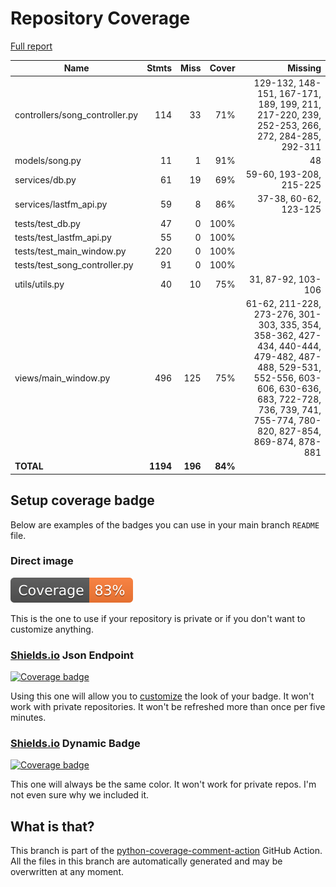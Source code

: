# Repository Coverage

[Full report](https://htmlpreview.github.io/?https://github.com/stephendwillson/Guitar-Parts/blob/python-coverage-comment-action-data/htmlcov/index.html)

| Name                            |    Stmts |     Miss |   Cover |   Missing |
|-------------------------------- | -------: | -------: | ------: | --------: |
| controllers/song\_controller.py |      114 |       33 |     71% |129-132, 148-151, 167-171, 189, 199, 211, 217-220, 239, 252-253, 266, 272, 284-285, 292-311 |
| models/song.py                  |       11 |        1 |     91% |        48 |
| services/db.py                  |       61 |       19 |     69% |59-60, 193-208, 215-225 |
| services/lastfm\_api.py         |       59 |        8 |     86% |37-38, 60-62, 123-125 |
| tests/test\_db.py               |       47 |        0 |    100% |           |
| tests/test\_lastfm\_api.py      |       55 |        0 |    100% |           |
| tests/test\_main\_window.py     |      220 |        0 |    100% |           |
| tests/test\_song\_controller.py |       91 |        0 |    100% |           |
| utils/utils.py                  |       40 |       10 |     75% |31, 87-92, 103-106 |
| views/main\_window.py           |      496 |      125 |     75% |61-62, 211-228, 273-276, 301-303, 335, 354, 358-362, 427-434, 440-444, 479-482, 487-488, 529-531, 552-556, 603-606, 630-636, 683, 722-728, 736, 739, 741, 755-774, 780-820, 827-854, 869-874, 878-881 |
|                       **TOTAL** | **1194** |  **196** | **84%** |           |


## Setup coverage badge

Below are examples of the badges you can use in your main branch `README` file.

### Direct image

[![Coverage badge](https://raw.githubusercontent.com/stephendwillson/Guitar-Parts/python-coverage-comment-action-data/badge.svg)](https://htmlpreview.github.io/?https://github.com/stephendwillson/Guitar-Parts/blob/python-coverage-comment-action-data/htmlcov/index.html)

This is the one to use if your repository is private or if you don't want to customize anything.

### [Shields.io](https://shields.io) Json Endpoint

[![Coverage badge](https://img.shields.io/endpoint?url=https://raw.githubusercontent.com/stephendwillson/Guitar-Parts/python-coverage-comment-action-data/endpoint.json)](https://htmlpreview.github.io/?https://github.com/stephendwillson/Guitar-Parts/blob/python-coverage-comment-action-data/htmlcov/index.html)

Using this one will allow you to [customize](https://shields.io/endpoint) the look of your badge.
It won't work with private repositories. It won't be refreshed more than once per five minutes.

### [Shields.io](https://shields.io) Dynamic Badge

[![Coverage badge](https://img.shields.io/badge/dynamic/json?color=brightgreen&label=coverage&query=%24.message&url=https%3A%2F%2Fraw.githubusercontent.com%2Fstephendwillson%2FGuitar-Parts%2Fpython-coverage-comment-action-data%2Fendpoint.json)](https://htmlpreview.github.io/?https://github.com/stephendwillson/Guitar-Parts/blob/python-coverage-comment-action-data/htmlcov/index.html)

This one will always be the same color. It won't work for private repos. I'm not even sure why we included it.

## What is that?

This branch is part of the
[python-coverage-comment-action](https://github.com/marketplace/actions/python-coverage-comment)
GitHub Action. All the files in this branch are automatically generated and may be
overwritten at any moment.